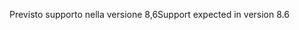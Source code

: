 <span data-ttu-id="c1ed8-101">Previsto supporto nella versione 8,6</span><span class="sxs-lookup"><span data-stu-id="c1ed8-101">Support expected in version 8.6</span></span>

<!-- * [Visual Studio for Mac version 8.6 or later](https://visualstudio.microsoft.com/vs/mac/)
* [!INCLUDE [.NET 5.0 SDK](~/includes/5.0-SDK.md)] -->
